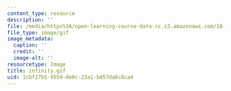 ```yaml
---
content_type: resource
description: ''
file: /media/https%3A/open-learning-course-data-rc.s3.amazonaws.com/18-013a-calculus-with-applications-spring-2005/1cbf27b595590e0c23a1b457da6c6ca4_infinity.gif
file_type: image/gif
image_metadata:
  caption: ''
  credit: ''
  image-alt: ''
resourcetype: Image
title: infinity.gif
uid: 1cbf27b5-9559-0e0c-23a1-b457da6c6ca4
---
```

